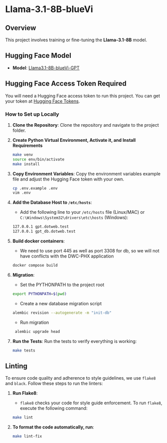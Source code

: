 # Llama-3.1-8B-blueVi

## Overview

This project involves training or fine-tuning the **Llama-3.1-8B** model.

## Hugging Face Model

- **Model**: [Llama3.1-8B-blueVi-GPT](https://huggingface.co/ThanhTranVisma/Llama-3.1-8B-blueVi)

## Hugging Face Access Token Required

You will need a Hugging Face access token to run this project. You can get your token at [Hugging Face Tokens](https://huggingface.co/settings/tokens).

### How to Set up Locally

1. **Clone the Repository**: Clone the repository and navigate to the project folder.

2. **Create Python Virtual Environment, Activate it, and Install Requirements**
    ```bash
    make venv
    source env/bin/activate
    make install
    ```

3. **Copy Environment Variables**: Copy the environment variables example file and adjust the Hugging Face token with your own.
    ```bash
    cp .env.example .env
    vim .env
    ```

4. **Add the Database Host to `/etc/hosts`**:
    * Add the following line to your `/etc/hosts` file (Linux/MAC) or `C:\Windows\System32\drivers\etc\hosts` (Windows):
    ```bash
    127.0.0.1 gpt.dotweb.test
    127.0.0.1 gpt_db.dotweb.test
    ```
   
5. **Build docker containers**:
    * We need to use port 445 as well as port 3308 for db, so we will not have conflicts with the DWC-PHX application
    ```bash
    docker compose build
    ```
   
6. **Migration**:
    * Set the PYTHONPATH to the project root
    ```bash
    export PYTHONPATH=$(pwd)
    ```
    * Create a new database migration script
    ```bash
    alembic revision --autogenerate -m "init-db"
    ```
   
   * Run migration
   ```bash
    alembic upgrade head
    ```
7. **Run the Tests**:
    Run the tests to verify everything is working:
    ```bash
    make tests
    ```

## Linting

To ensure code quality and adherence to style guidelines, we use `flake8` and `black`. Follow these steps to run the linters:

1. **Run Flake8**:
   * `flake8` checks your code for style guide enforcement. To run `flake8`, execute the following command:
    ```bash
    make lint
    ```

2. **To format the code automatically, run**:
    ```bash
    make lint-fix
    ```